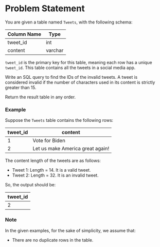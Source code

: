 # Problem Statement

You are given a table named `Tweets`, with the following schema:

| Column Name | Type    |
|-------------|---------|
| tweet_id    | int     |
| content     | varchar |

`tweet_id` is the primary key for this table, meaning each row has a unique `tweet_id`. This table contains all the tweets in a social media app.

Write an SQL query to find the IDs of the invalid tweets. A tweet is considered invalid if the number of characters used in its content is strictly greater than 15.

Return the result table in any order.

### Example

Suppose the `Tweets` table contains the following rows:

| tweet_id | content                          |
|----------|----------------------------------|
| 1        | Vote for Biden                   |
| 2        | Let us make America great again! |

The content length of the tweets are as follows:
- Tweet 1: Length = 14. It is a valid tweet.
- Tweet 2: Length = 32. It is an invalid tweet.

So, the output should be:

| tweet_id |
|----------|
| 2        |

### Note

In the given examples, for the sake of simplicity, we assume that:
- There are no duplicate rows in the table.
